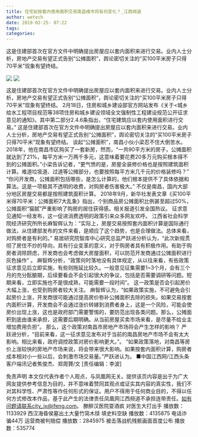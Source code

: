 ```yaml
---
title: 住宅拟按套内使用面积交易南昌楼市将有何变化？_江西频道
author: wetech
date: 2019-02-25- 07:22
tags: 
categories: 
---
```

这是住建部首次在官方文件中明确提出房屋应以套内面积来进行交易。业内人士分析，房地产交易有望正式告别“公摊面积”，舆论密切关注的“买100平米房子只得70平米”现象有望终结。
<!-- more -->
                
<img align="center" border="0" src="http://p0.ifengimg.com/a/2019_09/1ce0ca27ceec6d7_size114_w500_h737.jpg" />
                
<img align="center" border="0" src="http://p2.ifengimg.com/a/2016/0810/204c433878d5cf9size1_w16_h16.png" />
                
            
这是住建部首次在官方文件中明确提出房屋应以套内面积来进行交易。业内人士分析，房地产交易有望正式告别“公摊面积”，舆论密切关注的“买100平米房子只得70平米”现象有望终结。
2月18日，住房和城乡建设部官方网站发布《关于<城乡给水工程项目规范等38项住房和城乡建设领域全文强制性工程建设规范公开征求意见的通知》。其中第二部分2.4.6条指出，“住宅建筑应以套内使用面积进行交易。”
这是住建部首次在官方文件中明确提出房屋应以套内面积来进行交易。业内人士分析，房地产交易有望正式告别“公摊面积”，舆论密切关注的“买100平米房子只得70平米”现象有望终结。
谈起“公摊面积”，南昌小伙小梁忍不住大倒苦水。2018年，他在南昌市区购买了一套新房，然而，“一共90平方米的房子，公摊面积就达到了21%，每平方米一万两千多元，这意味着要花费20多万元购买根本得不到的公摊面积。”小梁告诉记者，“更气愤的是，房屋全装修价格也是按照建筑面积计算。难道垃圾道、过道等公摊部分，也要按照每平方米几千元的价格装修吗？”
“你问开发商，公摊面积包括哪些，是怎么计算的，他们根本提供不了具体依据和算法。这是一项极其不透明的收费，对购房者伤害极大。”
不仅是南昌，国内大部分地区房屋交易都是按照建筑面积计算。
2018年9月，新华社发表文章《买100平米得70平米：公摊面积7大乱象》指出，个别商品房公摊面积比例甚至超过50%，公摊面积“猫腻”严重影响了购房的居住获得感。相关报道引发全国热议。
征求意见通知一经发布，这一促进消费透明的政策引来众多网友欢呼。
江西省社会科学院经济研究所所长麻智辉认为：“实际上，房屋交易按照套内面积计算是国际通行做法，从住建部发布的文件来看，是顺应了这个趋势，也是合理做法。总体来看，对购房者是有利的。”
易居研究院智库中心研究总监严跃进分析认为，“此次新规贯彻了房住不炒的导向，具有行业变革的意义，对于购房者具有积极作用。有助于购房者消除顾虑，开发商也会考虑做大房屋面积，可以防范开发商通过公摊面积进行灰色操作” 。
麻智辉分析，“政策何时落地没有具体规定，从以往来看，有些政策征求意见后立即实施，有些则拖延比较久。一般意见征集需要1~3个月，会有三个月的充分酝酿期，后续要看会不会引起很大的争议，包括是否需要调研等问题。短期来看，立即实施也不是很成熟，可能需要一段时间”。
这一政策是否会引起房价大幅上涨，也受到购房者较大关注。
麻智辉认为，“如果政策实施，不可避免会引起房价上涨，开发商很可能通过提高房价弥补公摊面积去除的损失。如果交易按套内面积计算，开发商会不会通过涨价转嫁到消费者身上，这是一个风险，可能会使房价出现上涨，这也是政府部门需要警惕的，要防范出现各类问题。那么，公摊面积到底由谁来承担，这需要后期明确。从当前房屋买卖市场来看，是尽量不给业主增加费用负担”。
那么，这个政策对南昌市房地产市场将会产生怎样的影响？
严跃进分析，“目前来看，这一征求意见发布对于当前的南昌房地产市场不会有太大影响。相比来看，政府调控政策对房价影响更大。”。
“如果政策落地，对南昌等房价上涨较快的房地产市场来说，将会带来很大影响。如果按套内面积计算，购房者成本相对小一些以后，会刺激市场交易量。”严跃进认为。
■中国江西网/江西头条客户端讯记者焦俊杰、郑周贇/文
[责任编辑：李波]
            
免责声明
本文仅代表作者个人观点，与凤凰网无关。提供该页内容是出于为广大网友提供参考信息为目的，并不意味着赞同其观点或证实其内容的真实性，我们不对其科学性、严肃性等作任何形式的保证。用户不得用于任何商业目的，不得以任何方式修改本作品，基于此产生的法律责任凤凰网江西频道不承担连带责任。如有问题请联系city_jx@ifeng.com。
滕醉汉医院耍酒疯 对医生大打出手
播放数：1133929
西汉海昏侯墓出土大量竹简木牍 填史料空缺
播放数：4135875
电话诈骗44万 运营商被判赔偿
播放数：2845975
被击落战机残骸画面首度公布
播放数：535774
